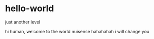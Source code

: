 # hello-world
just another level

hi human,
welcome to the world nuisense hahahahah
i will change you
